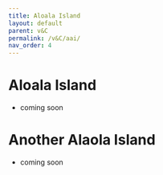 ```yaml
---
title: Aloala Island
layout: default
parent: v&C
permalink: /v&C/aai/
nav_order: 4
---
```

# Aloala Island
- coming soon

# Another Alaola Island
- coming soon
